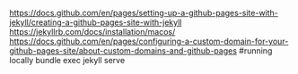 https://docs.github.com/en/pages/setting-up-a-github-pages-site-with-jekyll/creating-a-github-pages-site-with-jekyll
https://jekyllrb.com/docs/installation/macos/
https://docs.github.com/en/pages/configuring-a-custom-domain-for-your-github-pages-site/about-custom-domains-and-github-pages
#running locally
bundle exec jekyll serve